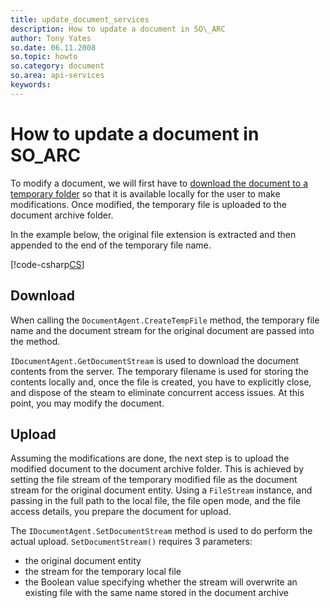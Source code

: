 ```yaml
---
title: update_document_services
description: How to update a document in SO\_ARC
author: Tony Yates
so.date: 06.11.2008
so.topic: howto
so.category: document
so.area: api-services
keywords:
---
```


# How to update a document in SO\_ARC

To modify a document, we will first have to [download the document to a temporary folder][1] so that it is available locally for the user to make modifications. Once modified, the temporary file is uploaded to the document archive folder.

In the example below, the original file extension is extracted and then appended to the end of the temporary file name.

[!code-csharp[CS](includes/update-document.cs)]

## Download

When calling the `DocumentAgent.CreateTempFile` method, the temporary file name and the document stream for the original document are passed into the method.

`IDocumentAgent.GetDocumentStream` is used to download the document contents from the server. The temporary filename is used for storing the contents locally and, once the file is created, you have to explicitly close, and dispose of the steam to eliminate concurrent access issues. At this point, you may modify the document.

## Upload

Assuming the modifications are done, the next step is to upload the modified document to the document archive folder. This is achieved by setting the file stream of the temporary modified file as the document stream for the original document entity. Using a `FileStream` instance, and passing in the full path to the local file, the file open mode, and the file access details, you prepare the document for upload.

The `IDocumentAgent.SetDocumentStream` method is used to do perform the actual upload. `SetDocumentStream()` requires 3 parameters:

* the original document entity
* the stream for the temporary local file
* the Boolean value specifying whether the stream will overwrite an existing file with the same name stored in the document archive

<!-- Referenced links -->
[1]: download.md
